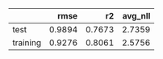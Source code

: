 |          |   rmse |     r2 |   avg_nll |
|:---------|-------:|-------:|----------:|
| test     | 0.9894 | 0.7673 |    2.7359 |
| training | 0.9276 | 0.8061 |    2.5756 |